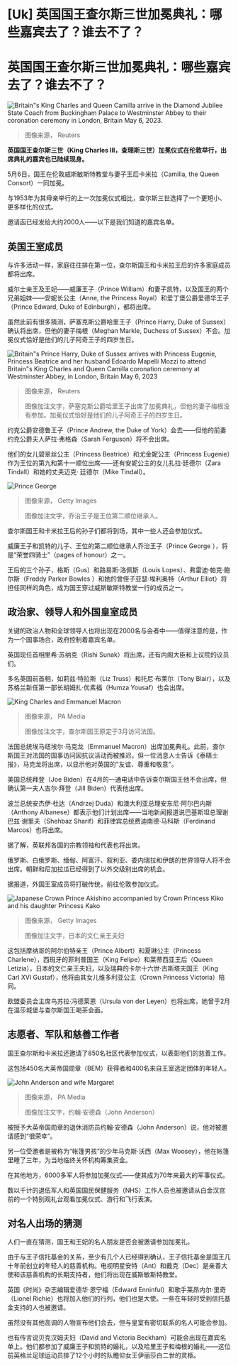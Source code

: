 # [Uk] 英国国王查尔斯三世加冕典礼：哪些嘉宾去了？谁去不了？

#  英国国王查尔斯三世加冕典礼：哪些嘉宾去了？谁去不了？


![Britain"s King Charles and Queen Camilla arrive in the Diamond Jubilee State Coach from Buckingham Palace to Westminster Abbey to their coronation ceremony in London, Britain May 6, 2023.](_129619078_1f674f2c-16e0-4fea-aa00-5ed23fbd9a81.jpg)

> 图像来源，  Reuters

**英国国王查尔斯三世（King Charles III，查理斯三世）加冕仪式在伦敦举行，出席典礼的嘉宾也已陆续现身。**

5月6日，国王在伦敦威斯敏斯特教堂与妻子王后卡米拉（Camilla, the Queen Consort）一同加冕。

与1953年为其母亲举行的上一次加冕仪式相比，查尔斯三世选择了一个更短小、更多样化的仪式。

邀请函已经发给大约2000人——以下是我们知道的嘉宾名单。

##  英国王室成员

与许多活动一样，家庭往往排在第一位，查尔斯国王和卡米拉王后的许多家庭成员都将出席。

威尔士亲王及王妃——威廉王子（Prince William）和妻子凯特，以及国王的两个兄弟姐妹——安妮长公主（Anne, the Princess Royal）和爱丁堡公爵爱德华王子（Prince Edward, Duke of Edinburgh），都将出席。

虽然此前有很多猜测，萨塞克斯公爵哈里王子（Prince Harry, Duke of Sussex）确认将出席，但他的妻子梅根（Meghan Markle, Duchess of Sussex）不会。加冕仪式恰好是他们的儿子阿奇王子的四岁生日。

![Britain"s Prince Harry, Duke of Sussex arrives with Princess Eugenie, Princess Beatrice and her husband Edoardo Mapelli Mozzi to attend Britain"s King Charles and Queen Camilla coronation ceremony at Westminster Abbey, in London, Britain May 6, 2023](_129619076_hi084387882.jpg)

> 图像来源，  Reuters
>
> 图像加注文字，萨塞克斯公爵哈里王子出席了加冕典礼，但他的妻子梅根没有参加。加冕仪式恰好是他们的儿子阿奇王子的四岁生日。

约克公爵安德鲁王子（Prince Andrew, the Duke of York）会去——但他的前妻约克公爵夫人萨拉·弗格森（Sarah Ferguson）将不会出席。

他们的女儿碧翠丝公主（Princess Beatrice）和尤金妮公主（Princess Eugenie）作为王位的第九和第十一顺位出席——还有安妮公主的女儿扎拉·廷德尔（Zara Tindall）和她的丈夫迈克· 廷德尔（Mike Tindall）。

![Prince George](_129392640_gettyimages-1407857155.jpg)

> 图像来源，  Getty Images
>
> 图像加注文字，乔治王子是王位第二顺位继承人。

查尔斯国王和卡米拉王后的孙子们都将到场，其中一些人还会参加仪式。

威廉王子和凯特的儿子、王位的第二顺位继承人乔治王子（Prince George ），将是“荣誉四骑士”（pages of honour）之一。

王后的三个孙子，格斯（Gus）和路易斯·洛佩斯（Louis Lopes）、弗雷迪·帕克·鲍尔斯（Freddy Parker Bowles ）和她的曾侄子亚瑟·埃利奥特（Arthur Elliot）将担任同样的角色，成为国王穿过威斯敏斯特教堂一行的成员之一。

##  政治家、领导人和外国皇室成员

关键的政治人物和全球领导人也将出现在2000名与会者中——值得注意的是，作为一个国事场合，政府控制着嘉宾名单。

英国现任首相里希·苏纳克（Rishi Sunak）将出席，还有内阁大臣和上议院的议员们。

多名英国前首相，如莉兹·特拉斯（Liz Truss）和托尼·布莱尔（Tony Blair），以及苏格兰新任第一部长胡姆扎·优素福（Humza Yousaf）也会出席。

![King Charles and Emmanuel Macron](_129393716_b88771d524ac93f8adc07f50d1350ee7cde740d3.jpg)

> 图像来源，  PA Media
>
> 图像加注文字，查尔斯国王原定于3月访问法国。

法国总统埃马纽埃尔·马克龙（Emmanuel Macron）出席加冕典礼。此前，查尔斯国王对法国的国事访问因抗议活动而被推迟，但一位消息人士告诉《泰晤士报》，马克龙将出席，以显示他对英国的"友谊、尊重和敬意"。

美国总统拜登（Joe Biden）在4月的一通电话中告诉查尔斯国王他不会出席，但确认第一夫人吉尔·拜登（Jill Biden）代表他出席。

波兰总统安杰伊·杜达（Andrzej Duda）和澳大利亚总理安东尼·阿尔巴内斯（Anthony Albanese）都表示他们计划出席——当地新闻报道说巴基斯坦总理谢巴兹·谢里夫（Shehbaz Sharif）和菲律宾总统费迪南德·马科斯（Ferdinand Marcos）也将出席。

据了解，英联邦各国的宗教领袖和代表也将出席。

俄罗斯、白俄罗斯、缅甸、阿富汗、叙利亚、委内瑞拉和伊朗的世界领导人将不会出席。朝鲜和尼加拉瓜已经得到了以外交级别出席的机会。

据报道，外国王室成员将打破传统，前往伦敦参加仪式。

![Japanese Crown Prince Akishino accompanied by Crown Princess Kiko and his daughter Princess Kako](_129388338_gettyimages-1453693898.jpg)

> 图像来源，  Getty Images
>
> 图像加注文字，日本的文仁亲王夫妇

这包括摩纳哥的阿尔伯特亲王（Prince Albert）和夏琳公主（Princess Charlene），西班牙的菲利普国王（King Felipe）和莱蒂西亚王后（Queen Letizia），日本的文仁亲王夫妇，以及瑞典的卡尔十六世·古斯塔夫国王（King Carl XVI Gustaf），他将由其女儿维多利亚公主（Crown Princess Victoria）陪同。

欧盟委员会主席乌苏拉·冯德莱恩（Ursula von der Leyen）也将出席，她曾于2月在温莎城堡与查尔斯国王喝茶会面。

##  志愿者、军队和慈善工作者

国王查尔斯和卡米拉还邀请了850名社区代表参加仪式，以表彰他们的慈善工作。

这包括450名大英帝国勋章（BEM）获得者和400名来自王室选定团体的年轻人。

![John Anderson and wife Margaret](_129388343_8ec69e04fe4db437960d898d7de7f206dffc2f42.jpg)

> 图像来源，  PA Media
>
> 图像加注文字，约翰·安德森（John Anderson）

被授予大英帝国勋章的退休消防员约翰·安德森（John Anderson）说，他对被邀请感到“很荣幸”。

另一位受邀者是被称为“帐篷男孩”的少年马克斯·沃西（Max Woosey），他在帐篷里睡了三年，为当地临终关怀机构筹集资金。

在其他地方，6000多军人将参加加冕仪式——使其成为70年来最大的军事仪式。


数以千计的退伍军人和英国国民保健服务（NHS）工作人员也被邀请从白金汉宫前的一个特别观礼台观看加冕仪式、游行和飞行表演。

##  对名人出场的猜测

人们一直在猜测，国王和王妃的名人朋友是否会被邀请参加加冕礼。

由于与王子信托基金的关系，至少有几个人已经得到确认，王子信托基金是国王几十年前创立的年轻人的慈善机构。电视明星安特（Ant）和戴克（Dec）是亲善大使和该慈善机构的长期支持者，他们将出现在威斯敏斯特教堂。

英国《时尚》杂志编辑爱德华·恩宁福（Edward Enninful）和歌手莱昂内尔·里奇（Lionel Richie）也将加入他们的行列，他们也是大使。一些在年轻时受到信托基金支持的人也被邀请。

虽然没有其他高调的人物宣布他们会去，但与皇室有密切联系的名人可能会参加。

也有传言说贝克汉姆夫妇（David and Victoria Beckham）可能会出现在嘉宾名单上。他们都参加了威廉王子和凯特的婚礼，以及哈里王子和梅根的婚礼——这位前英格兰足球运动员排了12个小时的队瞻仰女王伊丽莎白二世的灵柩。


